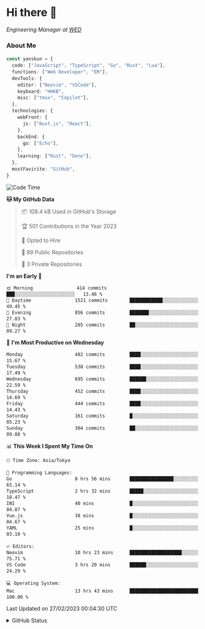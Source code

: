 # Hi there&nbsp;:wave:

<!-- ![Alt text](https://spotify-recently-played-readme.vercel.app/api?user=31kynbuubkiu3r4qh4hjuaglhfay) -->

_Engineering Manager at [WED](https://github.com/wedinc)_

### About Me

```ts
const yanskun = {
  code: ["JavaScript", "TypeScript", "Go", "Rust", "Lua"],
  functions: ["Web Developer", "EM"],
  devTools: {
    editor: ["Neovim", "VSCode"],
    keyboard: "HHKB",
    misc: ["tmux", "Copilot"],
  },
  technologies: {
    webFront: {
      js: ["Nuxt.js", "React"],
    },
    backEnd: {
      go: ["Echo"],
    },
    learning: ["Rust", "Deno"],
  },
  mostFavirite: "GitHub",
}
```

<!--START_SECTION:waka-->
![Code Time](http://img.shields.io/badge/Code%20Time-192%20hrs%2024%20mins-blue)

**🐱 My GitHub Data** 

> 📦 108.4 kB Used in GitHub's Storage 
 > 
> 🏆 501 Contributions in the Year 2023
 > 
> 💼 Opted to Hire
 > 
> 📜 89 Public Repositories 
 > 
> 🔑 3 Private Repositories 
 > 
**I'm an Early 🐤** 

```text
🌞 Morning                414 commits         ███░░░░░░░░░░░░░░░░░░░░░░   13.46 % 
🌆 Daytime                1521 commits        ████████████░░░░░░░░░░░░░   49.45 % 
🌃 Evening                856 commits         ███████░░░░░░░░░░░░░░░░░░   27.83 % 
🌙 Night                  285 commits         ██░░░░░░░░░░░░░░░░░░░░░░░   09.27 % 
```
📅 **I'm Most Productive on Wednesday** 

```text
Monday                   482 commits         ████░░░░░░░░░░░░░░░░░░░░░   15.67 % 
Tuesday                  538 commits         ████░░░░░░░░░░░░░░░░░░░░░   17.49 % 
Wednesday                695 commits         ██████░░░░░░░░░░░░░░░░░░░   22.59 % 
Thursday                 452 commits         ████░░░░░░░░░░░░░░░░░░░░░   14.69 % 
Friday                   444 commits         ████░░░░░░░░░░░░░░░░░░░░░   14.43 % 
Saturday                 161 commits         █░░░░░░░░░░░░░░░░░░░░░░░░   05.23 % 
Sunday                   304 commits         ██░░░░░░░░░░░░░░░░░░░░░░░   09.88 % 
```


📊 **This Week I Spent My Time On** 

```text
🕑︎ Time Zone: Asia/Tokyo

💬 Programming Languages: 
Go                       8 hrs 56 mins       ████████████████░░░░░░░░░   65.14 % 
TypeScript               2 hrs 32 mins       █████░░░░░░░░░░░░░░░░░░░░   18.47 % 
INI                      40 mins             █░░░░░░░░░░░░░░░░░░░░░░░░   04.87 % 
Vue.js                   38 mins             █░░░░░░░░░░░░░░░░░░░░░░░░   04.67 % 
YAML                     25 mins             █░░░░░░░░░░░░░░░░░░░░░░░░   03.10 % 

🔥 Editors: 
Neovim                   10 hrs 23 mins      ███████████████████░░░░░░   75.71 % 
VS Code                  3 hrs 20 mins       ██████░░░░░░░░░░░░░░░░░░░   24.29 % 

💻 Operating System: 
Mac                      13 hrs 43 mins      █████████████████████████   100.00 % 
```


 Last Updated on 27/02/2023 00:04:30 UTC
<!--END_SECTION:waka-->

<details>
<summary>GitHub Status</summary>
<picture>
  <source media="(prefers-color-scheme: dark)" srcset="https://raw.githubusercontent.com/yanskun/yanskun/master/profile-summary-card-output/nord_dark/0-profile-details.svg">
 <img src="https://raw.githubusercontent.com/yanskun/yanskun/master/profile-summary-card-output/default/0-profile-details.svg">
</picture>
<br>
<picture>
  <source media="(prefers-color-scheme: dark)" srcset="https://raw.githubusercontent.com/yanskun/yanskun/master/profile-summary-card-output/nord_dark/1-repos-per-language.svg">
 <img src="https://raw.githubusercontent.com/yanskun/yanskun/master/profile-summary-card-output/default/1-repos-per-language.svg">
</picture>
<picture>
  <source media="(prefers-color-scheme: dark)" srcset="https://raw.githubusercontent.com/yanskun/yanskun/master/profile-summary-card-output/nord_dark/2-most-commit-language.svg">
 <img src="https://raw.githubusercontent.com/yanskun/yanskun/master/profile-summary-card-output/default/2-most-commit-language.svg">
</picture>
<br>
<picture>
  <source media="(prefers-color-scheme: dark)" srcset="https://raw.githubusercontent.com/yanskun/yanskun/master/profile-summary-card-output/nord_dark/3-stats.svg">
 <img src="https://raw.githubusercontent.com/yanskun/yanskun/master/profile-summary-card-output/default/3-stats.svg">
</picture>
<picture>
  <source media="(prefers-color-scheme: dark)" srcset="https://raw.githubusercontent.com/yanskun/yanskun/master/profile-summary-card-output/nord_dark/4-productive-time.svg">
 <img src="https://raw.githubusercontent.com/yanskun/yanskun/master/profile-summary-card-output/default/4-productive-time.svg">
</picture>
</details>
